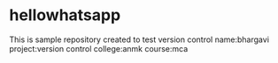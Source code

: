 # hellowhatsapp
This is sample repository created to test version control
name:bhargavi
project:version control
college:anmk
course:mca
